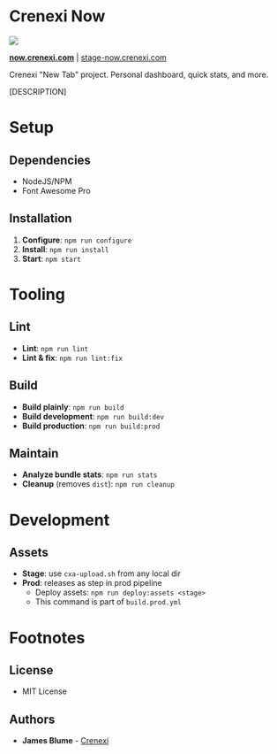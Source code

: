 # Crenexi Now

![][urlCrenexiFav]

**[now.crenexi.com][urlNowProd]** | [stage-now.crenexi.com][urlNowStage]

Crenexi "New Tab" project. Personal dashboard, quick stats, and more.

[DESCRIPTION]

# Setup

## Dependencies

- NodeJS/NPM
- Font Awesome Pro

## Installation

1. **Configure**: `npm run configure`
2. **Install**: `npm run install`
3. **Start**: `npm start`

# Tooling

## Lint

- **Lint**: `npm run lint`
- **Lint & fix**: `npm run lint:fix`

## Build

- **Build plainly**: `npm run build`
- **Build development**: `npm run build:dev`
- **Build production**: `npm run build:prod`

## Maintain

- **Analyze bundle stats**: `npm run stats`
- **Cleanup** (removes `dist`): `npm run cleanup`

# Development

## Assets

- **Stage**: use `cxa-upload.sh` from any local dir
- **Prod**: releases as step in prod pipeline
  - Deploy assets: `npm run deploy:assets <stage>`
  - This command is part of `build.prod.yml`

# Footnotes

## License

- MIT License

## Authors

* **James Blume** - [Crenexi](https://github.com/crenexi)

[urlNowProd]: https://now.crenexi.com
[urlNowStage]: https://stage-now.crenexi.com
[urlCrenexiFav]: https://www.crenexi.com/assets/brand/fav_48x48.png
